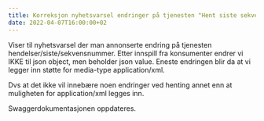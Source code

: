 ```yaml
---
title: Korreksjon nyhetsvarsel endringer på tjenesten "Hent siste sekvensnummer"
date: 2022-04-07T16:00:00+02
---
```


Viser til nyhetsvarsel der man annonserte endring på tjenesten hendelser/siste/sekvensnummer.
Etter innspill fra konsumenter endrer vi IKKE til json object, men beholder json value.
Eneste endringen blir da at vi legger inn støtte for media-type application/xml.

Dvs at det ikke vil innebære noen endringer ved henting annet enn at muligheten for application/xml legges inn. 

Swaggerdokumentasjonen oppdateres. 
